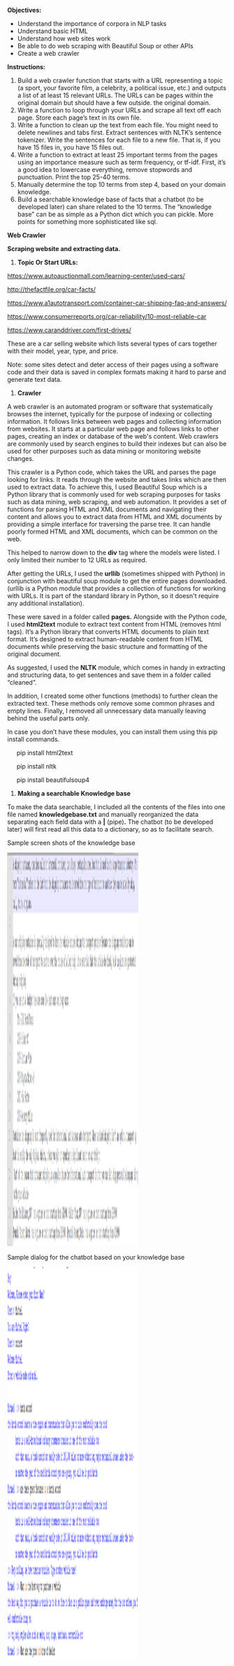 ﻿**Objectives:**

- Understand the importance of corpora in NLP tasks
- Understand basic HTML
- Understand how web sites work
- Be able to do web scraping with Beautiful Soup or other APIs
- Create a web crawler

**Instructions:**

1. Build a web crawler function that starts with a URL representing a topic (a sport, your favorite film, a celebrity, a political issue, etc.) and outputs a list of at least 15 relevant URLs. The URLs can be pages within the original domain but should have a few outside. the original domain.
2. Write a function to loop through your URLs and scrape all text off each page. Store each page’s text in its own file.
3. Write a function to clean up the text from each file. You might need to delete newlines and tabs first. Extract sentences with NLTK’s sentence tokenizer. Write the sentences for each file to a new file. That is, if you have 15 files in, you have 15 files out.
4. Write a function to extract at least 25 important terms from the pages using an importance measure such as term frequency, or tf-idf. First, it’s a good idea to lowercase everything, remove stopwords and punctuation. Print the top 25-40 terms.
5. Manually determine the top 10 terms from step 4, based on your domain knowledge.
6. Build a searchable knowledge base of facts that a chatbot (to be developed later) can share related to the 10 terms. The “knowledge base” can be as simple as a Python dict which you can pickle. More points for something more sophisticated like sql.


**Web Crawler**

**Scraping website and extracting data.**

1) **Topic Or Start URLs:** 

<https://www.autoauctionmall.com/learning-center/used-cars/>

<http://thefactfile.org/car-facts/>

<https://www.a1autotransport.com/container-car-shipping-faq-and-answers/>

<https://www.consumerreports.org/car-reliability/10-most-reliable-car>

<https://www.caranddriver.com/first-drives/>

These are a car selling website which lists several types of cars together with their model, year, type, and price. 

Note: some sites detect and deter access of their pages using a software code and their data is saved in complex formats making it hard to parse and generate text data.

1) **Crawler** 

A web crawler is an automated program or software that systematically browses the internet, typically for the purpose of indexing or collecting information. It follows links between web pages and collecting information from websites. It starts at a particular web page and follows links to other pages, creating an index or database of the web's content. Web crawlers are commonly used by search engines to build their indexes but can also be used for other purposes such as data mining or monitoring website changes.

This crawler is a Python code, which takes the URL and parses the page looking for links. It reads through the website and takes links which are then used to extract data. To achieve this, I used Beautiful Soup which is a Python library that is commonly used for web scraping purposes for tasks such as data mining, web scraping, and web automation. It provides a set of functions for parsing HTML and XML documents and navigating their content and allows you to extract data from HTML and XML documents by providing a simple interface for traversing the parse tree. It can handle poorly formed HTML and XML documents, which can be common on the web. 

This helped to narrow down to the **div** tag where the models were listed. I only limited their number to 12 URLs as required.

After getting the URLs, I used the **urllib** (sometimes shipped with Python) in conjunction with beautiful soup module to get the entire pages downloaded. (urllib is a Python module that provides a collection of functions for working with URLs. It is part of the standard library in Python, so it doesn't require any additional installation).

These were saved in a folder called **pages.** Alongside with the Python code, I used **html2text** module to extract text content from HTML (removes html tags). It’s a Python library that converts HTML documents to plain text format. It’s designed to extract human-readable content from HTML documents while preserving the basic structure and formatting of the original document.

As suggested, I used the **NLTK** module, which comes in handy in extracting and structuring data, to get sentences and save them in a folder called “cleaned”.

In addition, I created some other functions (methods) to further clean the extracted text. These methods only remove some common phrases and empty lines. Finally, I removed all unnecessary data manually leaving behind the useful parts only.

In case you don’t have these modules, you can install them using this pip install commands.

`	`pip install html2text

`	`pip install nltk

`	`pip install beautifulsoup4

1) **Making a searchable Knowledge base**

To make the data searchable, I included all the contents of the files into one file named **knowledgebase.txt** and manually reorganized the data separating each field data with a **|** (pipe)**.**  The chatbot (to be developed later) will first read all this data to a dictionary, so as to facilitate search.


Sample screen shots of the knowledge base

<img src="Knowledge_Base.png" data-canonical-src="https://gyazo.com/eb5c5741b6a9a16c692170a41a49c858.png" width="300" height="900" />


Sample dialog for the chatbot based on your knowledge base

<img src="Sample_chatbot_dialogue.png" data-canonical-src="https://gyazo.com/eb5c5741b6a9a16c692170a41a49c858.png" width="300" height="900" />
